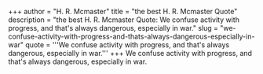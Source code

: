 +++
author = "H. R. Mcmaster"
title = "the best H. R. Mcmaster Quote"
description = "the best H. R. Mcmaster Quote: We confuse activity with progress, and that's always dangerous, especially in war."
slug = "we-confuse-activity-with-progress-and-thats-always-dangerous-especially-in-war"
quote = '''We confuse activity with progress, and that's always dangerous, especially in war.'''
+++
We confuse activity with progress, and that's always dangerous, especially in war.
